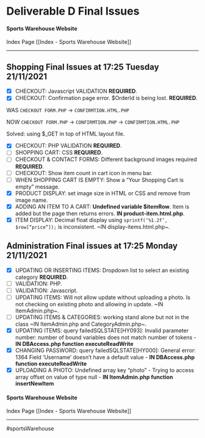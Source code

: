 # Deliverable D Final Issues
#### Sports Warehouse Website
Index Page [[Index - Sports Warehouse Website]]
- - - -
## Shopping Final Issues at 17:25 Tuesday 21/11/2021
- [x] CHECKOUT: Javascript VALIDATION **REQUIRED**.
- [x] CHECKOUT: Confirmation page error. $OrderId is being lost. **REQUIRED**.

WAS `CHECKOUT FORM.PHP` -> `CONFIRMTION.HTML.PHP`

NOW `CHECKOUT FORM.PHP` -> `CONFIRMTION.PHP` -> `CONFIRMTION.HTML.PHP`

Solved: using $_GET in top of HTML layout file.

- [x] CHECKOUT: PHP VALIDATION **REQUIRED**.
- [ ] SHOPPING CART: CSS **REQUIRED**.
- [ ] CHECKOUT & CONTACT FORMS: Different background images required **REQUIRED**.
- [ ] CHECKOUT: Show item count in cart icon in menu bar.
- [ ] WHEN SHOPPING CART IS EMPTY: Show a “Your Shopping Cart is empty” message.
- [x] PRODUCT DISPLAY: set image size in HTML or CSS and remove from image name.
- [x] ADDING AN ITEM TO A CART: **Undefined variable $itemRow**. Item is added but the page then returns errors. **IN product-item.html.php**.
- [x] ITEM DISPLAY: Decimal float display using `sprintf(‘%1.2f’, $row[“price”]);` is inconsistent. ~IN  display-items.html.php~.

## Administration Final issues at 17:25 Monday 21/11/2021
- [x] UPDATING OR INSERTING ITEMS: Dropdown list to select an existing category **REQUIRED**.
- [ ] VALIDATION: PHP.
- [ ] VALIDATION: Javascript.
- [ ] UPDATING ITEMS: Will not allow update without uploading a photo. Is not checking on existing photo and allowing in update. ~IN ItemAdmin.php~.
- [ ] UPDATING ITEMS & CATEGORIES: working stand alone but not in the class ~IN ItemAdmin.php and CategoryAdmin.php~.
- [x] UPDATING ITEMS: query failedSQLSTATE[HY093]: Invalid parameter number: number of bound variables does not match number of tokens - **IN DBAccess.php function executeReadWrite**
- [x] CHANGING PASSWORD: query failedSQLSTATE[HY000]: General error: 1364 Field ‘Username’ doesn’t have a default value - **IN DBAccess.php function executeReadWrite**
- [x] UPLOADING A PHOTO: Undefined array key “photo” - Trying to access array offset on value of type null - **IN ItemAdmin.php function insertNewItem**

#### Sports Warehouse Website
Index Page [[Index - Sports Warehouse Website]]
- - - -
#sportsWarehouse